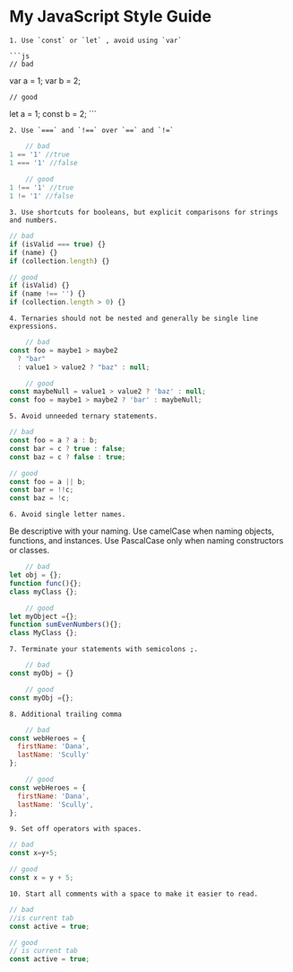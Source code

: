 # My JavaScript Style Guide

    1. Use `const` or `let` , avoid using `var`
 
    ```js
    // bad 
var a = 1;
var b = 2;

    // good 
let a = 1;
const b = 2; 
    ```         

    2. Use `===` and `!==` over `==` and `!=`
   
```js
    // bad
1 == '1' //true
1 === '1' //false
    
    // good
1 !== '1' //true
1 != '1' //false
```

    3. Use shortcuts for booleans, but explicit comparisons for strings and numbers.

```js
// bad
if (isValid === true) {}
if (name) {}
if (collection.length) {}

// good
if (isValid) {}
if (name !== '') {}
if (collection.length > 0) {}
```

    4. Ternaries should not be nested and generally be single line expressions.
```js
    // bad
const foo = maybe1 > maybe2
  ? "bar"
  : value1 > value2 ? "baz" : null;

    // good
const maybeNull = value1 > value2 ? 'baz' : null;
const foo = maybe1 > maybe2 ? 'bar' : maybeNull;
```

    5. Avoid unneeded ternary statements. 
```js
// bad
const foo = a ? a : b;
const bar = c ? true : false;
const baz = c ? false : true;

// good
const foo = a || b;
const bar = !!c;
const baz = !c;
```

    6. Avoid single letter names. 
Be descriptive with your naming.
Use camelCase when naming objects, functions, and instances.
Use PascalCase only when naming constructors or classes.

```js
    // bad
let obj = {};
function func(){};
class myClass {};

    // good
let myObject ={};
function sumEvenNumbers(){};
class MyClass {};
```

    7. Terminate your statements with semicolons ;.

```js
    // bad
const myObj = {}

    // good
const myObj ={};
```

    8. Additional trailing comma

```js
    // bad
const webHeroes = {
  firstName: 'Dana',
  lastName: 'Scully'
};

    // good
const webHeroes = {
  firstName: 'Dana',
  lastName: 'Scully',
};
```

    9. Set off operators with spaces. 

```js
// bad
const x=y+5;

// good
const x = y + 5;
```

    10. Start all comments with a space to make it easier to read.
```js
// bad
//is current tab
const active = true;

// good
// is current tab
const active = true;
```